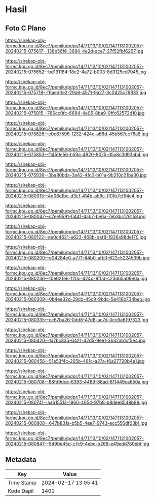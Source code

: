 # Hasil

## Foto C Plano

https://sirekap-obj-formc.kpu.go.id/8ec7/pemilu/pdpr/14/71/13/10/02/1471131002057-20240215-075617--138b56f6-3684-4e2d-ace7-27f52fbf6267.jpg

https://sirekap-obj-formc.kpu.go.id/8ec7/pemilu/pdpr/14/71/13/10/02/1471131002057-20240215-075652--bd191184-18e2-4a72-b003-8d3125cd7045.jpg

https://sirekap-obj-formc.kpu.go.id/8ec7/pemilu/pdpr/14/71/13/10/02/1471131002057-20240215-075718--f6aed0e2-29a6-4571-9a27-3c0425c76933.jpg

https://sirekap-obj-formc.kpu.go.id/8ec7/pemilu/pdpr/14/71/13/10/02/1471131002057-20240215-075815--786cc0fc-6694-4e05-8ba9-9ffc62572d10.jpg

https://sirekap-obj-formc.kpu.go.id/8ec7/pemilu/pdpr/14/71/13/10/02/1471131002057-20240215-075826--e0c67596-f232-424c-a66d-45b567ce76a8.jpg

https://sirekap-obj-formc.kpu.go.id/8ec7/pemilu/pdpr/14/71/13/10/02/1471131002057-20240215-075853--f1450e56-b59a-4920-9075-d5a8c3d93ab4.jpg

https://sirekap-obj-formc.kpu.go.id/8ec7/pemilu/pdpr/14/71/13/10/02/1471131002057-20240215-075936--3ba80bda-3a42-4fc0-b01a-9b310c01ba30.jpg

https://sirekap-obj-formc.kpu.go.id/8ec7/pemilu/pdpr/14/71/13/10/02/1471131002057-20240215-080015--4d06e1bc-d3ef-414b-ab9c-ff0fb7cf54c4.jpg

https://sirekap-obj-formc.kpu.go.id/8ec7/pemilu/pdpr/14/71/13/10/02/1471131002057-20240215-080047--d7ee9591-0441-4ab7-be6a-7eb3bc176158.jpg

https://sirekap-obj-formc.kpu.go.id/8ec7/pemilu/pdpr/14/71/13/10/02/1471131002057-20240215-080122--de0c4621-e623-468b-bef8-1936a98def70.jpg

https://sirekap-obj-formc.kpu.go.id/8ec7/pemilu/pdpr/14/71/13/10/02/1471131002057-20240215-080200--e04284e0-a771-44b0-afb0-622c5224539b.jpg

https://sirekap-obj-formc.kpu.go.id/8ec7/pemilu/pdpr/14/71/13/10/02/1471131002057-20240215-080236--10e621e6-f20c-424d-9f0d-c23d65a09e6a.jpg

https://sirekap-obj-formc.kpu.go.id/8ec7/pemilu/pdpr/14/71/13/10/02/1471131002057-20240215-080309--0b4ee32d-29cb-45c9-9bdc-5e416b734beb.jpg

https://sirekap-obj-formc.kpu.go.id/8ec7/pemilu/pdpr/14/71/13/10/02/1471131002057-20240215-080335--cc67ba26-0dd8-47d8-ac7d-0cc6a6197323.jpg

https://sirekap-obj-formc.kpu.go.id/8ec7/pemilu/pdpr/14/71/13/10/02/1471131002057-20240215-080420--1a7bc835-6421-42d5-9ee1-3b32ab1cf5e4.jpg

https://sirekap-obj-formc.kpu.go.id/8ec7/pemilu/pdpr/14/71/13/10/02/1471131002057-20240215-080456--51e53f4c-265b-461c-a27a-f6a27720b4e1.jpg

https://sirekap-obj-formc.kpu.go.id/8ec7/pemilu/pdpr/14/71/13/10/02/1471131002057-20240215-080708--88fd9dce-6393-4489-86ad-811449ca650a.jpg

https://sirekap-obj-formc.kpu.go.id/8ec7/pemilu/pdpr/14/71/13/10/02/1471131002057-20240215-080741--aa615513-1960-4054-97b8-b8dee8549b89.jpg

https://sirekap-obj-formc.kpu.go.id/8ec7/pemilu/pdpr/14/71/13/10/02/1471131002057-20240215-080808--647b831a-b5b5-4ee7-9743-ecc556df03b1.jpg

https://sirekap-obj-formc.kpu.go.id/8ec7/pemilu/pdpr/14/71/13/10/02/1471131002057-20240215-080847--5490e45d-c7c9-4ebc-b268-e49edd780ebf.jpg


## Metadata

| Key        | Value               |
| ---------- | ------------------- |
| Time Stamp | 2024-02-17 13:05:41 |
| Kode Dapil | 1401                |



